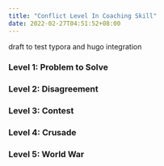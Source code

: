 ```yaml
---
title: "Conflict Level In Coaching Skill"
date: 2022-02-27T04:51:52+08:00
---
```


draft to test typora and hugo integration

### Level 1: Problem to Solve

### Level 2: Disagreement

### Level 3: Contest

### Level 4: Crusade

### Level 5: World War



